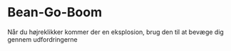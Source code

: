 # Bean-Go-Boom
Når du højreklikker kommer der en eksplosion, brug den til at bevæge dig gennem udfordringerne
